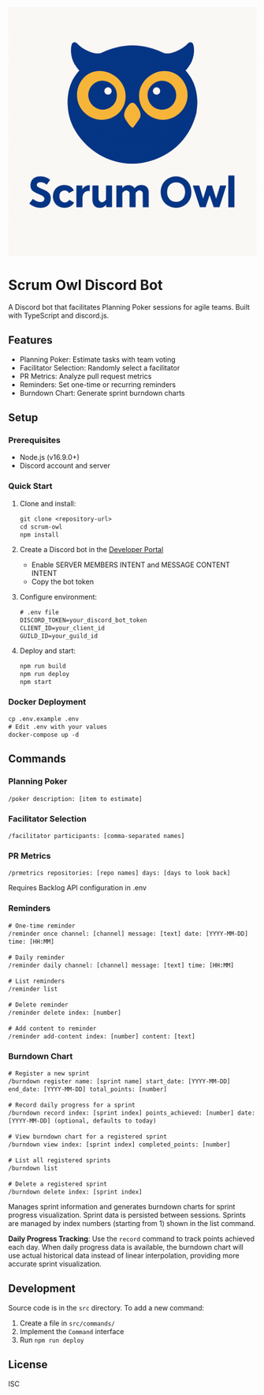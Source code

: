 ![Scrum Owl Logo](assets/icons/logo.png)

# Scrum Owl Discord Bot

A Discord bot that facilitates Planning Poker sessions for agile teams. Built with TypeScript and discord.js.

## Features

- Planning Poker: Estimate tasks with team voting
- Facilitator Selection: Randomly select a facilitator
- PR Metrics: Analyze pull request metrics
- Reminders: Set one-time or recurring reminders
- Burndown Chart: Generate sprint burndown charts

## Setup

### Prerequisites

- Node.js (v16.9.0+)
- Discord account and server

### Quick Start

1. Clone and install:

   ```
   git clone <repository-url>
   cd scrum-owl
   npm install
   ```

2. Create a Discord bot in the [Developer Portal](https://discord.com/developers/applications)
   - Enable SERVER MEMBERS INTENT and MESSAGE CONTENT INTENT
   - Copy the bot token

3. Configure environment:

   ```
   # .env file
   DISCORD_TOKEN=your_discord_bot_token
   CLIENT_ID=your_client_id
   GUILD_ID=your_guild_id
   ```

4. Deploy and start:
   ```
   npm run build
   npm run deploy
   npm start
   ```

### Docker Deployment

```
cp .env.example .env
# Edit .env with your values
docker-compose up -d
```

## Commands

### Planning Poker

```
/poker description: [item to estimate]
```

### Facilitator Selection

```
/facilitator participants: [comma-separated names]
```

### PR Metrics

```
/prmetrics repositories: [repo names] days: [days to look back]
```

Requires Backlog API configuration in .env

### Reminders

```
# One-time reminder
/reminder once channel: [channel] message: [text] date: [YYYY-MM-DD] time: [HH:MM]

# Daily reminder
/reminder daily channel: [channel] message: [text] time: [HH:MM]

# List reminders
/reminder list

# Delete reminder
/reminder delete index: [number]

# Add content to reminder
/reminder add-content index: [number] content: [text]
```

### Burndown Chart

```
# Register a new sprint
/burndown register name: [sprint name] start_date: [YYYY-MM-DD] end_date: [YYYY-MM-DD] total_points: [number]

# Record daily progress for a sprint
/burndown record index: [sprint index] points_achieved: [number] date: [YYYY-MM-DD] (optional, defaults to today)

# View burndown chart for a registered sprint
/burndown view index: [sprint index] completed_points: [number]

# List all registered sprints
/burndown list

# Delete a registered sprint
/burndown delete index: [sprint index]
```

Manages sprint information and generates burndown charts for sprint progress visualization. Sprint data is persisted between sessions. Sprints are managed by index numbers (starting from 1) shown in the list command.

**Daily Progress Tracking**: Use the `record` command to track points achieved each day. When daily progress data is available, the burndown chart will use actual historical data instead of linear interpolation, providing more accurate sprint visualization.

## Development

Source code is in the `src` directory. To add a new command:

1. Create a file in `src/commands/`
2. Implement the `Command` interface
3. Run `npm run deploy`

## License

ISC
